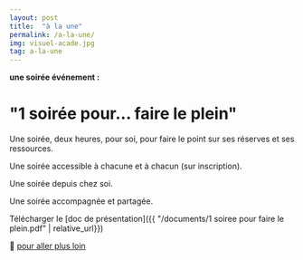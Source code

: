 ```yaml
---
layout: post
title:  "à la une"
permalink: /a-la-une/
img: visuel-acade.jpg
tag: a-la-une
---
```

**une soirée événement :**

# "1 soirée pour... faire le plein"

Une soirée, deux heures, pour soi, pour faire le point sur ses réserves et ses ressources.

Une soirée accessible à chacune et à chacun (sur inscription).

Une soirée depuis chez soi.

Une soirée accompagnée et partagée.

Télécharger le [doc de présentation]({{ "/documents/1 soiree pour faire le plein.pdf" | relative_url}})

👣 [pour aller plus loin](https://acade-fr.github.io/bheema/contact/)
